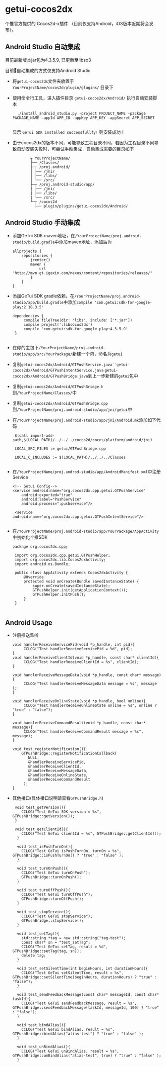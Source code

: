 # getui-cocos2dx

个推官方提供的 Cocos2d-x插件 （目前仅支持Android，iOS版本近期将会发布）。

## Android Studio 自动集成

目前最新版本jar包为4.3.5.9, 已更新至libso3

目前自动集成的方式仅支持Android Studio

- 将`getui-cocos2dx`文件夹放置于 `YourProjectName/cocos2d/plugin/glugins/` 目录下

- 使用命令行工具，进入插件目录 `getui-cocos2dx/Android/` 执行自动安装脚本

  ```
	./install_android_studio.py -project PROJECT_NAME -package PACKAGE_NAME -appId APP_ID -appKey APP_KEY -appSecret APP_SECRET
	
  ```
  显示 `GeTui SDK installed successfullfy!` 则安装成功！


- 由于cocos2dx的版本不同，可能导致工程目录不同，若因为工程目录不同导致自动安装失败时，可尝试手动集成，自动集成需要的目录如下


			  ┬ YourProjectName/
			  ├── /Classes/
			  ├─┬ /proj.android/
			  │ ├── /jni/
			  │ ├── /libs/
			  │ └── /src/
			  ├─┬ /proj.android-studio/app/
			  | ├── /jni/
			  | ├── /libs/
			  | └── /src/
			  └─┬ /cocos2d
			  	├── plugin/plugins/getui-cocos2dx/Android/


## Android Studio 手动集成

- 添加GeTui SDK maven地址，在`/YourProjectName/proj.android-studio/build.gradle`中添加maven地址，添加后为

	```
	allprojects {
    	repositories {
        	jcenter()
        	maven {
            	url "http://mvn.gt.igexin.com/nexus/content/repositories/releases/"
        	}
    	}
	}
	
	```

-  添加GeTui SDK gradle依赖，在`/YourProjectName/proj.android-studio/app/build.gradle`中添加`compile 'com.getui:sdk-for-google-play:2.10.3.5'`

   ```
   dependencies {
    	compile fileTree(dir: 'libs', include: ['*.jar'])
    	compile project(':libcocos2dx')
    	compile 'com.getui:sdk-for-google-play:4.3.5.9'
	}
	
   ```
	
- 在你的主包下`/YourProjectName/proj.android-studio/app/src/YourPackage/`新建一个包，命名为`getui`

- 复制`getui-cocos2dx/Android/GTPushService.java``getui-cocos2dx/Android/GTPushIntentService.java`
	`getui-cocos2dx/Android/GTPushBridge.java`到上一步新建的`getui`包中

- 复制`getui-cocos2dx/Android/GTPushBridge.h`到`/YourProjectName/Classes/`中 

- 复制`getui-cocos2dx/Android/GTPushBridge.cpp`到`/YourProjectName/proj.android-studio/app/jni/getui`中

- 在`/YourProjectName/proj.android-studio/app/jni/Android.mk`添加如下代码     
   
   ```
	$(call import-add-path,$(LOCAL_PATH)/../../../cocos2d/cocos/platform/android/jni)

	LOCAL_SRC_FILES := getui/GTPushBridge.cpp

	LOCAL_C_INCLUDES := $(LOCAL_PATH)/../../../Classes
	
   ```
            
- 在`/YourProjectName/proj.androd-studio/app/AndroidManifest.xml`中注册Service
	
   ```
   <!-- Getui Config-->
   <service android:name="org.cocos2dx.cpp.getui.GTPushService"
       android:exported="true"
       android:label="PushService"
       android:process=":pushservice"/>

    <service android:name="org.cocos2dx.cpp.getui.GTPushIntentService"/>
    
   ```
   
- 在`/YourProjectName/proj.android-studio/app/YourPackage/AppActivity`中初始化个推SDK
   
   ```
   package org.cocos2dx.cpp;

	import org.cocos2dx.cpp.getui.GTPushHelper;
	import org.cocos2dx.lib.Cocos2dxActivity;
	import android.os.Bundle;

	public class AppActivity extends Cocos2dxActivity {
    	@Override
    	protected void onCreate(Bundle savedInstanceState) {
        	super.onCreate(savedInstanceState);
        	GTPushHelper.init(getApplicationContext());
        	GTPushHelper.initPush();
    	}
	}
	
   ```

## Android Usage

- 注册推送监听

  	```
	void handlerReceiveServicePid(void *p_handle, int pid){
		 CCLOG("Test handlerReceiveServicePid = %d", pid);
	}
	void handlerReceiveClientId(void *p_handle, const char* clientId){
		 CCLOG("Test handlerReceiveClientId = %s", clientId);
	}
		
	void handlerReceiveMessageData(void *p_handle, const char* message){
		 CCLOG("Test handlerReceiveMessageData message = %s", message );
	}
		
	void handlerReceiveOnlineState(void *p_handle, bool online){
		 CCLOG("Test handlerReceiveOnlineState online = %s", online ? "true" : "false");
	}
		
	void handlerReceiveCommandResult(void *p_handle, const char* message){
		 CCLOG("Test handlerReceiveCommandResult message = %s", message);
	}
		
	void test_registerNotification(){
		GTPushBridge::registerNotificationCallback(
		   NULL,
		   &handlerReceiveServicePid,
		   &handlerReceiveClientId,
		   &handlerReceiveMessageData,
		   &handlerReceiveOnlineState,
		   &handlerReceiveCommandResult
		 );
	}

  	```
- 其他接口(具体接口说明请查看`GTPushBridge.h`)
  
  ```
   void test_getVersion(){
	  CCLOG("Test GeTui SDK version = %s", GTPushBridge::getVersion());
   }
	
   void test_getClientId(){
	  CCLOG("Test GeTui clientId = %s", GTPushBridge::getClientId());
	}
	
	void test_isPushTurnOn(){
	  CCLOG("Test GeTui isPushTurnOn, turnOn = %s", GTPushBridge::isPushTurnOn() ? "true" : "false" );
	}
	
	void test_turnOnPush(){
	  CCLOG("Test GeTui turnOnPush");
	  GTPushBridge::turnOnPush();
	}
	
	void test_turnOffPush(){
	  CCLOG("Test GeTui turnOffPush");
	  GTPushBridge::turnOffPush();
	}
	
	void test_stopService(){
	  CCLOG("Test GeTui stopService");
	  GTPushBridge::stopService();
	}
	
	void test_setTag(){
	  std::string *tag = new std::string("tag-test");
	  const char* sn = "test_setTag";
	  CCLOG("Test GeTui setTag, result = %d", GTPushBridge::setTag(tag, sn));
	  delete tag;
	}
	
	void test_setSilentTime(int beginHours, int durationHours){
	  CCLOG("Test GeTui setSilentTime, result = %s", GTPushBridge::setSilentTime(beginHours, durationHours) ? "true" : "false");
	}
	
	void test_sendFeedbackMessage(const char* messageId, const char* taskId){
	  CCLOG("Test GeTui sendFeedbackMessage, result = %s", GTPushBridge::sendFeedbackMessage(taskId, messageId, 100) ? "true" : "false");
	}
	
	void test_bindAlias(){
	  CCLOG("Test GeTui bindAlias, result = %s", GTPushBridge::bindAlias("alias-test") ? "true" : "false" );
	}
	
	void test_unBindAlias(){
	  CCLOG("Test GeTui unBindAlias, result = %s", GTPushBridge::unBindAlias("alias-test", true) ? "true" : "false" );
	}
	
  ```
